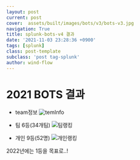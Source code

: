 ```yaml
---
layout: post
current: post
cover:  assets/built/images/bots/v3/bots-v3.jpg
navigation: True
title: splunk-bots-v4 결과
date: '2021-11-03 23:28:36 +0900'
tags: [splunk]
class: post-template
subclass: 'post tag-splunk'
author: wind-flow
---
```


# 2021 BOTS 결과

- team정보
![temInfo]({{site.url}}/assets/built/images/bots/v4/teamRanking.png)

- 팀 6등(34개팀)
![팀랭킹]({{site.url}}/assets/built/images/bots/v4/teamRanking.png)

- 개인 9등(52명)
![개인랭킹]({{site.url}}/assets/built/images/bots/v4/individualRanking.png)

2022년에는 1등을 목표로..!